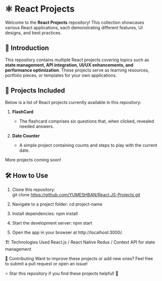 # ⚛️ React Projects  

Welcome to the **React Projects** repository! This collection showcases various React applications, each demonstrating different features, UI designs, and best practices.  

## 📌 Introduction  
This repository contains multiple React projects covering topics such as **state management, API integration, UI/UX enhancements, and performance optimization**. These projects serve as learning resources, portfolio pieces, or templates for your own applications.  

## 🚀 Projects Included  
Below is a list of React projects currently available in this repository:  

1. **FlashCard**  
   - The flashcard comprises six questions that, when clicked, revealed needed answers.  

2. **Date Counter**  
   - A simple project containing counts and steps to play with the current date.  
 

More projects coming soon!  

## 🛠 How to Use  
1. Clone this repository:  
   git clone https://github.com/YUMESHBAN/React.JS-Projects.git

2. Navigate to a project folder:
   cd project-name
   
3. Install dependencies:
   npm install
   
4. Start the development server:
   npm start
   
5. Open the app in your browser at http://localhost:3000/.

   
🏗 Technologies Used
React.js / React Native
Redux / Context API for state management


🤝 Contributing
Want to improve these projects or add new ones? Feel free to submit a pull request or open an issue!


⭐ Star this repository if you find these projects helpful! 🚀



